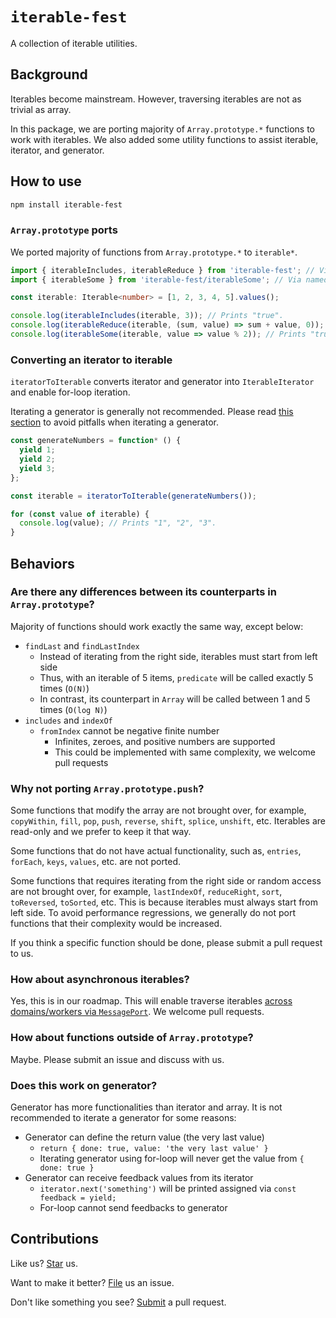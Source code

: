 # `iterable-fest`

A collection of iterable utilities.

## Background

Iterables become mainstream. However, traversing iterables are not as trivial as array.

In this package, we are porting majority of `Array.prototype.*` functions to work with iterables. We also added some utility functions to assist iterable, iterator, and generator.

## How to use

```sh
npm install iterable-fest
```

### `Array.prototype` ports

We ported majority of functions from `Array.prototype.*` to `iterable*`.

```ts
import { iterableIncludes, iterableReduce } from 'iterable-fest'; // Via default exports.
import { iterableSome } from 'iterable-fest/iterableSome'; // Via named exports.

const iterable: Iterable<number> = [1, 2, 3, 4, 5].values();

console.log(iterableIncludes(iterable, 3)); // Prints "true".
console.log(iterableReduce(iterable, (sum, value) => sum + value, 0)); // Prints "15".
console.log(iterableSome(iterable, value => value % 2)); // Prints "true".
```

### Converting an iterator to iterable

`iteratorToIterable` converts iterator and generator into `IterableIterator` and enable for-loop iteration.

Iterating a generator is generally not recommended. Please read [this section](#does-this-work-on-generator) to avoid pitfalls when iterating a generator.

```ts
const generateNumbers = function* () {
  yield 1;
  yield 2;
  yield 3;
};

const iterable = iteratorToIterable(generateNumbers());

for (const value of iterable) {
  console.log(value); // Prints "1", "2", "3".
}
```

## Behaviors

### Are there any differences between its counterparts in `Array.prototype`?

Majority of functions should work exactly the same way, except below:

- `findLast` and `findLastIndex`
  - Instead of iterating from the right side, iterables must start from left side
  - Thus, with an iterable of 5 items, `predicate` will be called exactly 5 times (`O(N)`)
  - In contrast, its counterpart in `Array` will be called between 1 and 5 times (`O(log N)`)
- `includes` and `indexOf`
  - `fromIndex` cannot be negative finite number
    - Infinites, zeroes, and positive numbers are supported
    - This could be implemented with same complexity, we welcome pull requests

### Why not porting `Array.prototype.push`?

Some functions that modify the array are not brought over, for example, `copyWithin`, `fill`, `pop`, `push`, `reverse`, `shift`, `splice`, `unshift`, etc. Iterables are read-only and we prefer to keep it that way.

Some functions that do not have actual functionality, such as, `entries`, `forEach`, `keys`, `values`, etc. are not ported.

Some functions that requires iterating from the right side or random access are not brought over, for example, `lastIndexOf`, `reduceRight`, `sort`, `toReversed`, `toSorted`, etc. This is because iterables must always start from left side. To avoid performance regressions, we generally do not port functions that their complexity would be increased.

If you think a specific function should be done, please submit a pull request to us.

### How about asynchronous iterables?

Yes, this is in our roadmap. This will enable traverse iterables [across domains/workers via `MessagePort`](https://npmjs.com/package/message-port-rpc). We welcome pull requests.

### How about functions outside of `Array.prototype`?

Maybe. Please submit an issue and discuss with us.

### Does this work on generator?

Generator has more functionalities than iterator and array. It is not recommended to iterate a generator for some reasons:

- Generator can define the return value (the very last value)
  - `return { done: true, value: 'the very last value' }`
  - Iterating generator using for-loop will never get the value from `{ done: true }`
- Generator can receive feedback values from its iterator
  - `iterator.next('something')` will be printed assigned via `const feedback = yield;`
  - For-loop cannot send feedbacks to generator

## Contributions

Like us? [Star](https://github.com/compulim/iterable-fest/stargazers) us.

Want to make it better? [File](https://github.com/compulim/iterable-fest/issues) us an issue.

Don't like something you see? [Submit](https://github.com/compulim/iterable-fest/pulls) a pull request.
